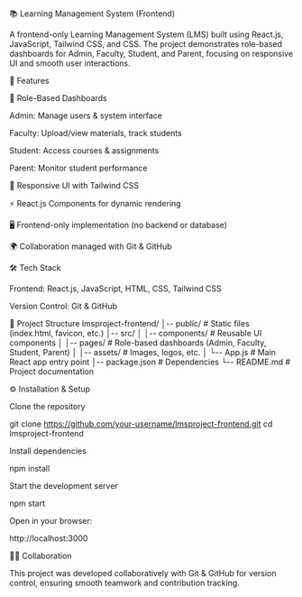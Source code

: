 📚 Learning Management System (Frontend)

A frontend-only Learning Management System (LMS) built using React.js, JavaScript, Tailwind CSS, and CSS.
The project demonstrates role-based dashboards for Admin, Faculty, Student, and Parent, focusing on responsive UI and smooth user interactions.

🚀 Features

🔑 Role-Based Dashboards

Admin: Manage users & system interface

Faculty: Upload/view materials, track students

Student: Access courses & assignments

Parent: Monitor student performance

🎨 Responsive UI with Tailwind CSS

⚡ React.js Components for dynamic rendering

🖥️ Frontend-only implementation (no backend or database)

🌍 Collaboration managed with Git & GitHub

🛠️ Tech Stack

Frontend: React.js, JavaScript, HTML, CSS, Tailwind CSS

Version Control: Git & GitHub

📂 Project Structure
lmsproject-frontend/
│-- public/          # Static files (index.html, favicon, etc.)
│-- src/
│   │-- components/  # Reusable UI components
│   │-- pages/       # Role-based dashboards (Admin, Faculty, Student, Parent)
│   │-- assets/      # Images, logos, etc.
│   └-- App.js       # Main React app entry point
│-- package.json     # Dependencies
└-- README.md        # Project documentation

⚙️ Installation & Setup

Clone the repository

git clone https://github.com/your-username/lmsproject-frontend.git
cd lmsproject-frontend


Install dependencies

npm install


Start the development server

npm start


Open in your browser:

http://localhost:3000


👩‍💻 Collaboration

This project was developed collaboratively with Git & GitHub for version control, ensuring smooth teamwork and contribution tracking.
